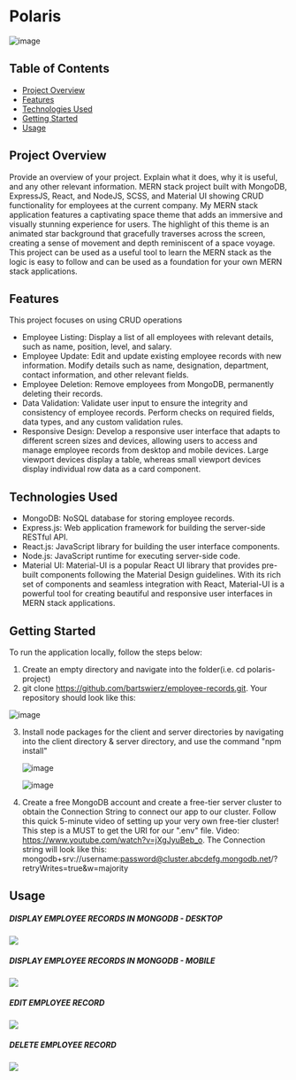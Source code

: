 # Polaris

![image](https://github.com/bartswierz/employee-records/assets/100662080/4164178d-e221-4663-b585-adf42f7cf3d9)

## Table of Contents

- [Project Overview](#project-overview)
- [Features](#features)
- [Technologies Used](#technologies-used)
- [Getting Started](#getting-started)
- [Usage](#usage)

## Project Overview

Provide an overview of your project. Explain what it does, why it is useful, and any other relevant information.
MERN stack project built with MongoDB, ExpressJS, React, and NodeJS, SCSS, and Material UI showing CRUD functionality for employees at the current company. My MERN stack application features a captivating space theme that adds an immersive and visually stunning experience for users. The highlight of this theme is an animated star background that gracefully traverses across the screen, creating a sense of movement and depth reminiscent of a space voyage. This project can be used as a useful tool to learn the MERN stack as the logic is easy to follow and can be used as a foundation for your own MERN stack applications.

## Features

<!-- List the key features of your project. Describe each feature briefly and explain how it benefits the users. -->
This project focuses on using CRUD operations 
- Employee Listing: Display a list of all employees with relevant details, such as name, position, level, and salary.
- Employee Update: Edit and update existing employee records with new information. Modify details such as name, designation, department, contact information, and other relevant fields.
- Employee Deletion: Remove employees from MongoDB, permanently deleting their records.
- Data Validation: Validate user input to ensure the integrity and consistency of employee records. Perform checks on required fields, data types, and any custom validation rules.
- Responsive Design: Develop a responsive user interface that adapts to different screen sizes and devices, allowing users to access and manage employee records from desktop and mobile devices. Large viewport devices display a table, whereas small viewport devices display individual row data as a card component.

## Technologies Used
- MongoDB: NoSQL database for storing employee records.
- Express.js: Web application framework for building the server-side RESTful API.
- React.js: JavaScript library for building the user interface components.
- Node.js: JavaScript runtime for executing server-side code.
- Material UI: Material-UI is a popular React UI library that provides pre-built components following the Material Design guidelines. With its rich set of components and seamless integration with React, Material-UI is a powerful tool for creating beautiful and responsive user interfaces in MERN stack applications.

## Getting Started

To run the application locally, follow the steps below:
1. Create an empty directory and navigate into the folder(i.e. cd polaris-project)
2. git clone https://github.com/bartswierz/employee-records.git. Your repository should look like this: 

  ![image](https://github.com/bartswierz/employee-records/assets/100662080/31bf8c91-8a6a-4d39-98f8-72643275a4d9)
  
3. Install node packages for the client and server directories by navigating into the client directory & server directory, and use the command "npm install"

    ![image](https://github.com/bartswierz/employee-records/assets/100662080/fd6f6100-0912-4a04-a486-2d48d724e611)

    ![image](https://github.com/bartswierz/employee-records/assets/100662080/d71aa969-5be8-4565-8ca4-44edfd29f8c6)

4. Create a free MongoDB account and create a free-tier server cluster to obtain the Connection String to connect our app to our cluster. Follow this quick 5-minute video of setting up your very own free-tier cluster! This step is a MUST to get the URI for our ".env" file. Video: https://www.youtube.com/watch?v=jXgJyuBeb_o. The Connection string will look like this: 
  mongodb+srv://username:password@cluster.abcdefg.mongodb.net/?retryWrites=true&w=majority

## Usage

<!--Explain how to use your project. Provide examples and code snippets to demonstrate its functionality. You can also include screenshots or GIFs to visually showcase your project. -->
##### DISPLAY EMPLOYEE RECORDS IN MONGODB - DESKTOP
![](https://media.giphy.com/media/v1.Y2lkPTc5MGI3NjExMjE4YjhlNDdhNWYwNWYwMTU1OGZhZDJiZWFlMGYyOTc0NzRkNmI1NiZlcD12MV9pbnRlcm5hbF9naWZzX2dpZklkJmN0PWc/l0AfwbmPqxG1hPGlrv/giphy.gif)

##### DISPLAY EMPLOYEE RECORDS IN MONGODB - MOBILE
![](https://media.giphy.com/media/qSeeOTKEb6yQe7BQMV/giphy.gif)

##### EDIT EMPLOYEE RECORD
![](https://media.giphy.com/media/qRODnMUqXGzzGpdZhL/giphy.gif)

##### DELETE EMPLOYEE RECORD
![](https://media.giphy.com/media/KyTae3MIfynCe5Tcmr/giphy.gif)
